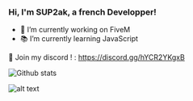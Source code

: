### Hi, I'm SUP2ak, a french Developper!

- 🔭 I’m currently working on FiveM
- 📚 I’m currently learning JavaScript

🔵 Join my discord ! : https://discord.gg/hYCR2YKgxB

![Github stats](https://github-readme-stats.vercel.app/api?username=SUP2Ak&theme=highcontrast&show_icons=true&count_private=true)

![alt text](https://miro.medium.com/max/1400/1*RAsZ2uD3ZO7-NCuK2MUILA.gif)



